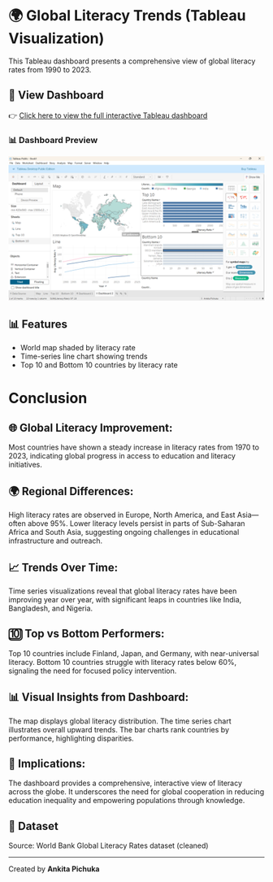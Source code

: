 
# 🌍 Global Literacy Trends (Tableau Visualization)

This Tableau dashboard presents a comprehensive view of global literacy rates from 1990 to 2023. 

## 🔗 View Dashboard
👉 [Click here to view the full interactive Tableau dashboard](https://public.tableau.com/shared/NS8HQ2KR7?:display_count=n&:origin=viz_share_link)

### 📊 Dashboard Preview

![Dashboard Preview](Screenshot%202025-06-02%20142913.png)


## 📊 Features
- World map shaded by literacy rate
- Time-series line chart showing trends
- Top 10 and Bottom 10 countries by literacy rate

# Conclusion

## 🌐 Global Literacy Improvement:
Most countries have shown a steady increase in literacy rates from 1970 to 2023, indicating global progress in access to education and literacy initiatives.

## 🌍 Regional Differences:
High literacy rates are observed in Europe, North America, and East Asia—often above 95%.
Lower literacy levels persist in parts of Sub-Saharan Africa and South Asia, suggesting ongoing challenges in educational infrastructure and outreach.

## 📈 Trends Over Time:
Time series visualizations reveal that global literacy rates have been improving year over year, with significant leaps in countries like India, Bangladesh, and Nigeria.

## 🔟 Top vs Bottom Performers:
Top 10 countries include Finland, Japan, and Germany, with near-universal literacy.
Bottom 10 countries struggle with literacy rates below 60%, signaling the need for focused policy intervention.

## 📊 Visual Insights from Dashboard:

The map displays global literacy distribution.
The time series chart illustrates overall upward trends.
The bar charts rank countries by performance, highlighting disparities.

## 🎯 Implications:
The dashboard provides a comprehensive, interactive view of literacy across the globe. It underscores the need for global cooperation in reducing education inequality and empowering populations through knowledge.


## 📁 Dataset
Source: World Bank Global Literacy Rates dataset (cleaned)

---

Created by **Ankita Pichuka**
